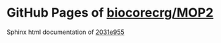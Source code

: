 GitHub Pages of [biocorecrg/MOP2](https://github.com/biocorecrg/MOP2.git)
===
Sphinx html documentation of [2031e955](https://github.com/biocorecrg/MOP2/tree/2031e955253dcff41a1dfdc2fc57425416ab1279)
